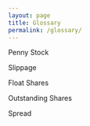 ```yaml
---
layout: page
title: Glossary
permalink: /glossary/
---
```


Penny Stock

Slippage

Float Shares

Outstanding Shares

Spread